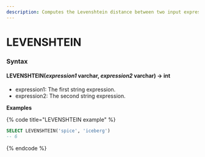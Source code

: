 ```yaml
---
description: Computes the Levenshtein distance between two input expressions.
---
```


# LEVENSHTEIN

### Syntax <a href="#syntax" id="syntax"></a>

#### LEVENSHTEIN(_expression1_ varchar, _expression2_ varchar) → int <a href="#levenshteinexpression1-varchar-expression2-varchar--int" id="levenshteinexpression1-varchar-expression2-varchar--int"></a>

* expression1: The first string expression.
* expression2: The second string expression.

**Examples**

{% code title="LEVENSHTEIN example" %}
```sql
SELECT LEVENSHTEIN('spice', 'iceberg')
-- 6
```
{% endcode %}
